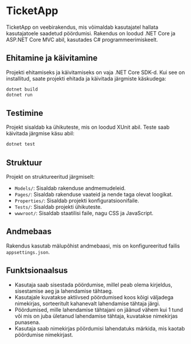 # TicketApp

TicketApp on veebirakendus, mis võimaldab kasutajatel hallata kasutajatoele saadetud pöördumisi. Rakendus on loodud .NET Core ja ASP.NET Core MVC abil, kasutades C# programmeerimiskeelt.

## Ehitamine ja käivitamine

Projekti ehitamiseks ja käivitamiseks on vaja .NET Core SDK-d. Kui see on installitud, saate projekti ehitada ja käivitada järgmiste käskudega:

```sh
dotnet build
dotnet run
```

## Testimine

Projekt sisaldab ka ühikuteste, mis on loodud XUnit abil. Teste saab käivitada järgmise käsu abil:

```sh
dotnet test
```

## Struktuur

Projekt on struktureeritud järgmiselt:

- `Models/`: Sisaldab rakenduse andmemudeleid.
- `Pages/`: Sisaldab rakenduse vaateid ja nende taga olevat loogikat.
- `Properties/`: Sisaldab projekti konfiguratsioonifaile.
- `Tests/`: Sisaldab projekti ühikuteste.
- `wwwroot/`: Sisaldab staatilisi faile, nagu CSS ja JavaScript.

## Andmebaas

Rakendus kasutab mälupõhist andmebaasi, mis on konfigureeritud failis `appsettings.json`.

## Funktsionaalsus

- Kasutaja saab sisestada pöördumise, millel peab olema kirjeldus, sisestamise aeg ja lahendamise tähtaeg.
- Kasutajale kuvatakse aktiivsed pöördumised koos kõigi väljadega nimekirjas, sorteeritult kahanevalt lahendamise tähtaja järgi.
- Pöördumised, mille lahendamise tähtajani on jäänud vähem kui 1 tund või mis on juba ületanud lahendamise tähtaja, kuvatakse nimekirjas punasena.
- Kasutaja saab nimekirjas pöördumisi lahendatuks märkida, mis kaotab pöördumise nimekirjast.
